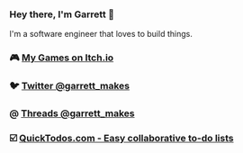 ### Hey there, I'm Garrett 👋

I'm a software engineer that loves to build things.

### 🎮 [My Games on Itch.io](https://garrettmakesgames.itch.io/)

### 🐦 [Twitter @garrett_makes](twitter.com/garrett_makes) 

### @ [Threads @garrett_makes](https://www.threads.net/@garrett_makes)

### ☑️ [QuickTodos.com - Easy collaborative to-do lists](https://quicktodos.com) 

<!--
**adrenallen/adrenallen** is a ✨ _special_ ✨ repository because its `README.md` (this file) appears on your GitHub profile.

Here are some ideas to get you started:

- 🔭 I’m currently working on ...
- 🌱 I’m currently learning ...
- 👯 I’m looking to collaborate on ...
- 🤔 I’m looking for help with ...
- 💬 Ask me about ...
- 📫 How to reach me: ...
- 😄 Pronouns: ...
- ⚡ Fun fact: ...
-->

